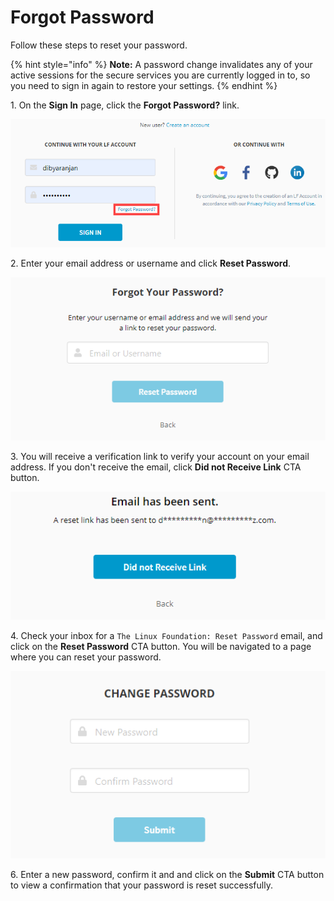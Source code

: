 # Forgot Password

Follow these steps to reset your password.

{% hint style="info" %}
**Note:** A password change invalidates any of your active sessions for the secure services you are currently logged in to, so you need to sign in again to restore your settings.
{% endhint %}

1\. On the **Sign In** page, click the **Forgot Password?** link.

![Forgot Password Link](<../.gitbook/assets/forgot passowrd.png>)

2\. Enter your email address or username and click **Reset Password**.

![Forgot Password](<../.gitbook/assets/forgot passowrd (1).png>)

3\. You will receive a verification link to verify your account on your email address. If you don't receive the email, click  **Did not Receive Link** CTA button.

![Email Verification](<../.gitbook/assets/email verification.png>)

4\. Check your inbox for a `The Linux Foundation: Reset Password` email, and click on the **Reset Password** CTA button. You will be navigated to a page where you can reset your password.

![Change Password](<../.gitbook/assets/change passowrd.png>)

6\. Enter a new password, confirm it and and click on the **Submit** CTA button to view a confirmation that your password is reset successfully.
